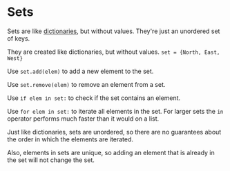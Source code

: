 # Sets
Sets are like [dictionaries](docs/scripting/dicts), but without values. They're just an unordered set of keys. 

They are created like dictionaries, but without values.
`set = {North, East, West}`

Use `set.add(elem)` to add a new element to the set.

Use `set.remove(elem)` to remove an element from a set.

Use `if elem in set:` to check if the set contains an element.

Use `for elem in set:` to iterate all elements in the set.
For larger sets the `in` operator performs much faster than it would on a list.

Just like dictionaries, sets are unordered, so there are no guarantees about the order in which the elements are iterated.

Also, elements in sets are unique, so adding an element that is already in the set will not change the set.